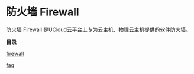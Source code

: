 # 防火墙 Firewall



防火墙 Firewall 是UCloud云平台上专为云主机、物理云主机提供的软件防火墙。

**目录**

[firewall](/firewall/firewall)

[faq](/firewall/faq)
